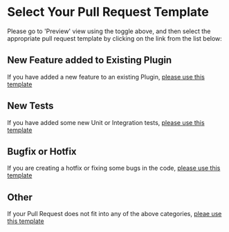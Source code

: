 # Select Your Pull Request Template
Please go to 'Preview' view using the toggle above, and then select the appropriate pull request template by clicking on the link from the list below:

## New Feature added to Existing Plugin
If you have added a new feature to an existing Plugin, [please use this template](?expand=1&template=new-feature-template.md)

## New Tests
If you have added some new Unit or Integration tests, [please use this template](?expand=1&template=new-tests-template.md)

## Bugfix or Hotfix
If you are creating a hotfix or fixing some bugs in the code, [please use this template](?expand=1&template=bugfix-template.md)

## Other
If your Pull Request does not fit into any of the above categories, [pleae use this template](?expand=1&template=miscellaneous-template.md)

